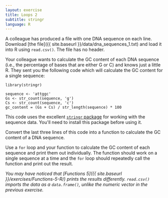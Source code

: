```yaml
---
layout: exercise
title: Loops 2
subtitle: stringr
language: R
---
```


A colleague has produced a file with one DNA sequence on each line. Download
[the file]({{ site.baseurl }}/data/dna_sequences_1.txt) and load it into R using 
`read.csv()`. The file has no header.

Your colleague wants to calculate the GC content of each DNA sequence (i.e., the
percentage of bases that are either G or C) and knows just a little R. They sent
you the following code which will calculate the GC content for a single
sequence:

```
library(stringr)

sequence <- 'attggc'
Gs <- str_count(sequence, 'g')
Cs <- str_count(sequence, 'c')
gc_content = (Gs + Cs) / str_length(sequence) * 100 
```

This code uses the excellent
[`stringr` package](http://cran.r-project.org/web/packages/stringr/stringr.pdf)
for working with the sequence data. You'll need to install this package before
using it.

Convert the last three lines of this code into a function to calculate the GC
content of a DNA sequence.

Use a `for` loop and your function to calculate the GC content of each sequence 
and print them out individually. The function should work on a single sequence 
at a time and the `for` loop should repeatedly call the function and print out 
the result.

*You may have noticed that [Functions 5]({{ site.baseurl }}/exercises/Functions-5-R/)
prints the results differently. `read.csv()` imports the data as a
`data.frame()`, unlike the numeric vector in the previous exercise.*

